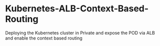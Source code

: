 # Kubernetes-ALB-Context-Based-Routing
Deploying the Kubernetes cluster in Private and expose the POD via ALB and enable the context based routing
